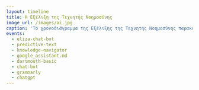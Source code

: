```yaml
---
layout: timeline 
title: Η Εξέλιξη της Τεχνητής Νοημοσύνης
image_url: /images/ai.jpg
caption: 'Το χρονοδιάγραμμα της Εξέλιξης της Τεχνητής Νοημοσύνης παρακολουθεί την ιστορία της τεχνητής νοημοσύνης από τις αρχές της στα μέσα του 20ου αιώνα έως την τρέχουσα κατάστασή της, παρουσιάζοντας βασικές εξελίξεις και ορόσημα που έχουν διαμορφώσει τον τομέα όλα αυτά τα χρόνια.' 
events:
  - eliza-chat-bot 
  - predictive-text
  - knowledge-navigator
  - google_assistant.md
  - dartmouth-basic
  - chat-bot
  - grammarly
  - chatgpt
---
```


